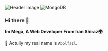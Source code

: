 

![Header Image](https://cdn.discordapp.com/attachments/1108498551421534319/1130056236356874361/FoP1j6-XEAMn9Lswaam.png)
![MongoDB](https://img.shields.io/badge/MongoDB-%234ea94b.svg?style=for-the-badge&logo=mongodb&logoColor=white)

### Hi there 👋
**Im Mega,  A Web Developer From Iran Shiraz🌍**
 
 🧊 Actully my real name is ``Abolfazl``. 
